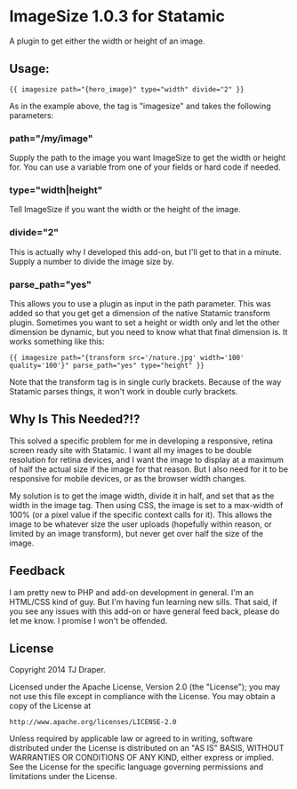 # ImageSize 1.0.3 for Statamic

A plugin to get either the width or height of an image.

## Usage:

	{{ imagesize path="{hero_image}" type="width" divide="2" }}

As in the example above, the tag is "imagesize" and takes the following parameters:

### path="/my/image"

Supply the path to the image you want ImageSize to get the width or height for. You can use a variable from one of your fields or hard code if needed.

### type="width|height"

Tell ImageSize if you want the width or the height of the image.

### divide="2"

This is actually why I developed this add-on, but I'll get to that in a minute. Supply a number to divide the image size by.

### parse_path="yes"

This allows you to use a plugin as input in the path parameter. This was added so that you get get a dimension of the native Statamic transform plugin. Sometimes you want to set a height or width only and let the other dimension be dynamic, but you need to know what that final dimension is. It works something like this:

	{{ imagesize path="{transform src='/nature.jpg' width='100' quality='100'}" parse_path="yes" type="height" }}

Note that the transform tag is in single curly brackets. Because of the way Statamic parses things, it won't work in double curly brackets.

## Why Is This Needed?!?

This solved a specific problem for me in developing a responsive, retina screen ready site with Statamic. I want all my images to be double resolution for retina devices, and I want the image to display at a maximum of half the actual size if the image for that reason. But I also need for it to be responsive for mobile devices, or as the browser width changes.

My solution is to get the image width, divide it in half, and set that as the width in the image tag. Then using CSS, the image is set to a max-width of 100% (or a pixel value if the specific context calls for it). This allows the image to be whatever size the user uploads (hopefully within reason, or limited by an image transform), but never get over half the size of the image.

## Feedback

I am pretty new to PHP and add-on development in general. I'm an HTML/CSS kind of guy. But I'm having fun learning new sills. That said, if you see any issues with this add-on or have general feed back, please do let me know. I promise I won't be offended.

## License

Copyright 2014 TJ Draper.

Licensed under the Apache License, Version 2.0 (the "License");
you may not use this file except in compliance with the License.
You may obtain a copy of the License at

	http://www.apache.org/licenses/LICENSE-2.0

Unless required by applicable law or agreed to in writing, software
distributed under the License is distributed on an "AS IS" BASIS,
WITHOUT WARRANTIES OR CONDITIONS OF ANY KIND, either express or implied.
See the License for the specific language governing permissions and
limitations under the License.